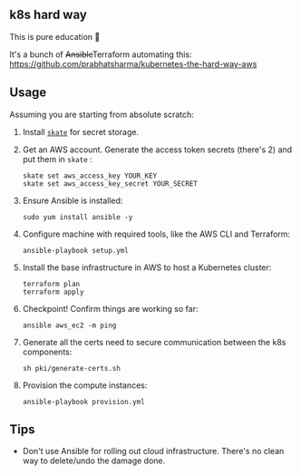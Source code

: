 ## k8s hard way
This is pure education :school:

It's a bunch of ~~Ansible~~Terraform automating this: https://github.com/prabhatsharma/kubernetes-the-hard-way-aws

## Usage
Assuming you are starting from absolute scratch:
1. Install [`skate`](https://github.com/charmbracelet/skate) for secret storage.
2. Get an AWS account. Generate the access token secrets (there's 2) and put them in `skate` :

       skate set aws_access_key YOUR_KEY
       skate set aws_access_key_secret YOUR_SECRET
3. Ensure Ansible is installed:

       sudo yum install ansible -y
4. Configure machine with required tools, like the AWS CLI and Terraform:

       ansible-playbook setup.yml
5. Install the base infrastructure in AWS to host a Kubernetes cluster:

       terraform plan
       terraform apply

6. Checkpoint! Confirm things are working so far:

       ansible aws_ec2 -m ping

7. Generate all the certs need to secure communication between the k8s components:

       sh pki/generate-certs.sh

8. Provision the compute instances:

       ansible-playbook provision.yml

## Tips
- Don't use Ansible for rolling out cloud infrastructure. There's no clean way to delete/undo the damage done.
